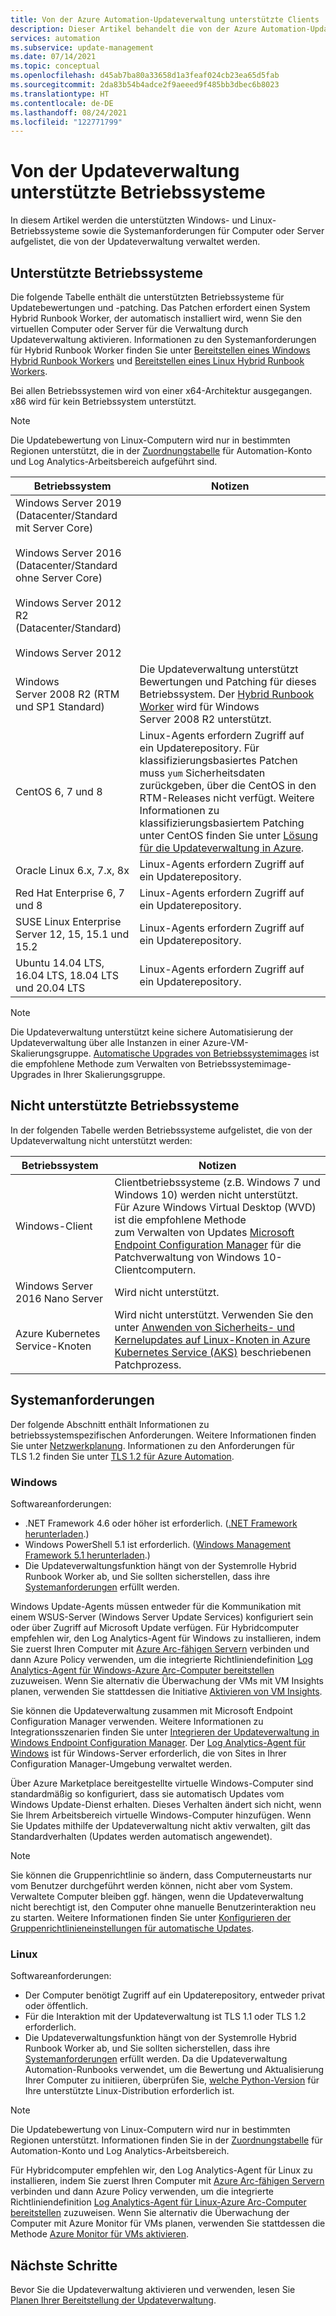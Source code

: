 ```yaml
---
title: Von der Azure Automation-Updateverwaltung unterstützte Clients
description: Dieser Artikel behandelt die von der Azure Automation-Updateverwaltung unterstützten Windows- und Linux-Betriebssysteme.
services: automation
ms.subservice: update-management
ms.date: 07/14/2021
ms.topic: conceptual
ms.openlocfilehash: d45ab7ba80a33658d1a3feaf024cb23ea65d5fab
ms.sourcegitcommit: 2da83b54b4adce2f9aeeed9f485bb3dbec6b8023
ms.translationtype: HT
ms.contentlocale: de-DE
ms.lasthandoff: 08/24/2021
ms.locfileid: "122771799"
---
```

# <a name="operating-systems-supported-by-update-management"></a>Von der Updateverwaltung unterstützte Betriebssysteme

In diesem Artikel werden die unterstützten Windows- und Linux-Betriebssysteme sowie die Systemanforderungen für Computer oder Server aufgelistet, die von der Updateverwaltung verwaltet werden.

## <a name="supported-operating-systems"></a>Unterstützte Betriebssysteme

Die folgende Tabelle enthält die unterstützten Betriebssysteme für Updatebewertungen und -patching. Das Patchen erfordert einen System Hybrid Runbook Worker, der automatisch installiert wird, wenn Sie den virtuellen Computer oder Server für die Verwaltung durch Updateverwaltung aktivieren. Informationen zu den Systemanforderungen für Hybrid Runbook Worker finden Sie unter [Bereitstellen eines Windows Hybrid Runbook Workers](../automation-windows-hrw-install.md#prerequisites) und [Bereitstellen eines Linux Hybrid Runbook Workers](../automation-linux-hrw-install.md#prerequisites).

Bei allen Betriebssystemen wird von einer x64-Architektur ausgegangen. x86 wird für kein Betriebssystem unterstützt.

> [!NOTE]
> Die Updatebewertung von Linux-Computern wird nur in bestimmten Regionen unterstützt, die in der [Zuordnungstabelle](../how-to/region-mappings.md#supported-mappings) für Automation-Konto und Log Analytics-Arbeitsbereich aufgeführt sind.

|Betriebssystem  |Notizen  |
|---------|---------|
|Windows Server 2019 (Datacenter/Standard mit Server Core)<br><br>Windows Server 2016 (Datacenter/Standard ohne Server Core)<br><br>Windows Server 2012 R2 (Datacenter/Standard)<br><br>Windows Server 2012 | |
|Windows Server 2008 R2 (RTM und SP1 Standard)| Die Updateverwaltung unterstützt Bewertungen und Patching für dieses Betriebssystem. Der [Hybrid Runbook Worker](../automation-windows-hrw-install.md) wird für Windows Server 2008 R2 unterstützt. |
|CentOS 6, 7 und 8       | Linux-Agents erfordern Zugriff auf ein Updaterepository. Für klassifizierungsbasiertes Patchen muss `yum` Sicherheitsdaten zurückgeben, über die CentOS in den RTM-Releases nicht verfügt. Weitere Informationen zu klassifizierungsbasiertem Patching unter CentOS finden Sie unter [Lösung für die Updateverwaltung in Azure](view-update-assessments.md#linux).          |
|Oracle Linux 6.x, 7.x, 8x | Linux-Agents erfordern Zugriff auf ein Updaterepository.        |
|Red Hat Enterprise 6, 7 und 8      | Linux-Agents erfordern Zugriff auf ein Updaterepository.        |
|SUSE Linux Enterprise Server 12, 15, 15.1 und 15.2      | Linux-Agents erfordern Zugriff auf ein Updaterepository.     |
|Ubuntu 14.04 LTS, 16.04 LTS, 18.04 LTS und 20.04 LTS       |Linux-Agents erfordern Zugriff auf ein Updaterepository.         |

> [!NOTE]
> Die Updateverwaltung unterstützt keine sichere Automatisierung der Updateverwaltung über alle Instanzen in einer Azure-VM-Skalierungsgruppe. [Automatische Upgrades von Betriebssystemimages](../../virtual-machine-scale-sets/virtual-machine-scale-sets-automatic-upgrade.md) ist die empfohlene Methode zum Verwalten von Betriebssystemimage-Upgrades in Ihrer Skalierungsgruppe.

## <a name="unsupported-operating-systems"></a>Nicht unterstützte Betriebssysteme

In der folgenden Tabelle werden Betriebssysteme aufgelistet, die von der Updateverwaltung nicht unterstützt werden:

|Betriebssystem  |Notizen  |
|---------|---------|
|Windows-Client     | Clientbetriebssysteme (z.B. Windows 7 und Windows 10) werden nicht unterstützt.<br> Für Azure Windows Virtual Desktop (WVD) ist die empfohlene Methode<br> zum Verwalten von Updates [Microsoft Endpoint Configuration Manager](../../virtual-desktop/configure-automatic-updates.md) für die Patchverwaltung von Windows 10-Clientcomputern. |
|Windows Server 2016 Nano Server     | Wird nicht unterstützt.       |
|Azure Kubernetes Service-Knoten | Wird nicht unterstützt. Verwenden Sie den unter [Anwenden von Sicherheits- und Kernelupdates auf Linux-Knoten in Azure Kubernetes Service (AKS)](../../aks/node-updates-kured.md) beschriebenen Patchprozess.|

## <a name="system-requirements"></a>Systemanforderungen

Der folgende Abschnitt enthält Informationen zu betriebssystemspezifischen Anforderungen. Weitere Informationen finden Sie unter [Netzwerkplanung](plan-deployment.md#ports). Informationen zu den Anforderungen für TLS 1.2 finden Sie unter [TLS 1.2 für Azure Automation](../automation-managing-data.md#tls-12-for-azure-automation).

### <a name="windows"></a>Windows

Softwareanforderungen:

- .NET Framework 4.6 oder höher ist erforderlich. ([.NET Framework herunterladen](/dotnet/framework/install/guide-for-developers).)
- Windows PowerShell 5.1 ist erforderlich. ([Windows Management Framework 5.1 herunterladen](https://www.microsoft.com/download/details.aspx?id=54616).)
- Die Updateverwaltungsfunktion hängt von der Systemrolle Hybrid Runbook Worker ab, und Sie sollten sicherstellen, dass ihre [Systemanforderungen](../automation-windows-hrw-install.md#prerequisites) erfüllt werden.

Windows Update-Agents müssen entweder für die Kommunikation mit einem WSUS-Server (Windows Server Update Services) konfiguriert sein oder über Zugriff auf Microsoft Update verfügen. Für Hybridcomputer empfehlen wir, den Log Analytics-Agent für Windows zu installieren, indem Sie zuerst Ihren Computer mit [Azure Arc-fähigen Servern](../../azure-arc/servers/overview.md) verbinden und dann Azure Policy verwenden, um die integrierte Richtliniendefinition [Log Analytics-Agent für Windows-Azure Arc-Computer bereitstellen](../../governance/policy/samples/built-in-policies.md#monitoring) zuzuweisen. Wenn Sie alternativ die Überwachung der VMs mit VM Insights planen, verwenden Sie stattdessen die Initiative [Aktivieren von VM Insights](../../governance/policy/samples/built-in-initiatives.md#monitoring).

Sie können die Updateverwaltung zusammen mit Microsoft Endpoint Configuration Manager verwenden. Weitere Informationen zu Integrationsszenarien finden Sie unter [Integrieren der Updateverwaltung in Windows Endpoint Configuration Manager](mecmintegration.md). Der [Log Analytics-Agent für Windows](../../azure-monitor/agents/agent-windows.md) ist für Windows-Server erforderlich, die von Sites in Ihrer Configuration Manager-Umgebung verwaltet werden.

Über Azure Marketplace bereitgestellte virtuelle Windows-Computer sind standardmäßig so konfiguriert, dass sie automatisch Updates vom Windows Update-Dienst erhalten. Dieses Verhalten ändert sich nicht, wenn Sie Ihrem Arbeitsbereich virtuelle Windows-Computer hinzufügen. Wenn Sie Updates mithilfe der Updateverwaltung nicht aktiv verwalten, gilt das Standardverhalten (Updates werden automatisch angewendet).

> [!NOTE]
> Sie können die Gruppenrichtlinie so ändern, dass Computerneustarts nur vom Benutzer durchgeführt werden können, nicht aber vom System. Verwaltete Computer bleiben ggf. hängen, wenn die Updateverwaltung nicht berechtigt ist, den Computer ohne manuelle Benutzerinteraktion neu zu starten. Weitere Informationen finden Sie unter [Konfigurieren der Gruppenrichtlinieneinstellungen für automatische Updates](/windows-server/administration/windows-server-update-services/deploy/4-configure-group-policy-settings-for-automatic-updates).

### <a name="linux"></a>Linux

Softwareanforderungen:

- Der Computer benötigt Zugriff auf ein Updaterepository, entweder privat oder öffentlich.
- Für die Interaktion mit der Updateverwaltung ist TLS 1.1 oder TLS 1.2 erforderlich.
- Die Updateverwaltungsfunktion hängt von der Systemrolle Hybrid Runbook Worker ab, und Sie sollten sicherstellen, dass ihre [Systemanforderungen](../automation-linux-hrw-install.md#prerequisites) erfüllt werden. Da die Updateverwaltung Automation-Runbooks verwendet, um die Bewertung und Aktualisierung Ihrer Computer zu initiieren, überprüfen Sie, [welche Python-Version](../automation-linux-hrw-install.md#supported-runbook-types) für Ihre unterstützte Linux-Distribution erforderlich ist.

> [!NOTE]
> Die Updatebewertung von Linux-Computern wird nur in bestimmten Regionen unterstützt. Informationen finden Sie in der [Zuordnungstabelle](../how-to/region-mappings.md#supported-mappings) für Automation-Konto und Log Analytics-Arbeitsbereich.

Für Hybridcomputer empfehlen wir, den Log Analytics-Agent für Linux zu installieren, indem Sie zuerst Ihren Computer mit [Azure Arc-fähigen Servern](../../azure-arc/servers/overview.md) verbinden und dann Azure Policy verwenden, um die integrierte Richtliniendefinition [Log Analytics-Agent für Linux-Azure Arc-Computer bereitstellen](../../governance/policy/samples/built-in-policies.md#monitoring) zuzuweisen. Wenn Sie alternativ die Überwachung der Computer mit Azure Monitor für VMs planen, verwenden Sie stattdessen die Methode [Azure Monitor für VMs aktivieren](../../governance/policy/samples/built-in-initiatives.md#monitoring).

## <a name="next-steps"></a>Nächste Schritte

Bevor Sie die Updateverwaltung aktivieren und verwenden, lesen Sie [Planen Ihrer Bereitstellung der Updateverwaltung](plan-deployment.md).